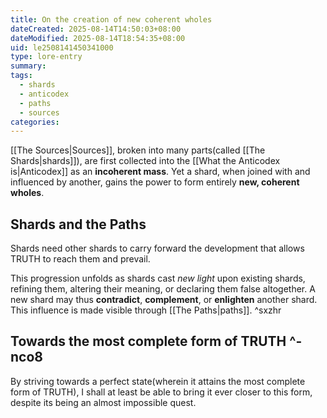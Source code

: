 ```yaml
---
title: On the creation of new coherent wholes
dateCreated: 2025-08-14T14:50:03+08:00
dateModified: 2025-08-14T18:54:35+08:00
uid: le2508141450341000
type: lore-entry
summary: 
tags:
  - shards
  - anticodex
  - paths
  - sources
categories:
---
```

[[The Sources|Sources]], broken into many parts(called [[The Shards|shards]]), are first collected into the [[What the Anticodex is|Anticodex]] as an **incoherent mass**. Yet a shard, when joined with and influenced by another, gains the power to form entirely **new, coherent wholes**.

## Shards and the Paths
Shards need other shards to carry forward the development that allows TRUTH to reach them and prevail. 

This progression unfolds as shards cast *new light* upon existing shards, refining them, altering their meaning, or declaring them false altogether. A new shard may thus **contradict**, **complement**, or **enlighten** another shard. This influence is made visible through [[The Paths|paths]]. ^sxzhr

## Towards the most complete form of TRUTH ^-nco8
By striving towards a perfect state(wherein it attains the most complete form of TRUTH), I shall at least be able to bring it ever closer to this form, despite its being an almost impossible quest.